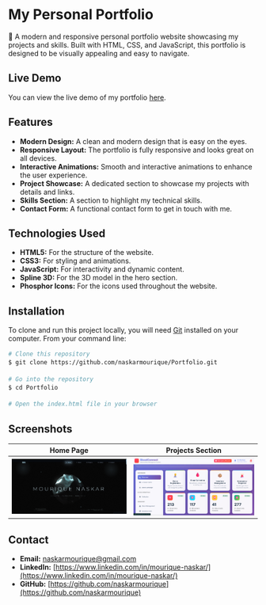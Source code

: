 
# My Personal Portfolio

📄 A modern and responsive personal portfolio website showcasing my projects and skills. Built with HTML, CSS, and JavaScript, this portfolio is designed to be visually appealing and easy to navigate.

## Live Demo

You can view the live demo of my portfolio [here](https://naskarmourique.github.io/Portfolio/).

## Features

*   **Modern Design:** A clean and modern design that is easy on the eyes.
*   **Responsive Layout:** The portfolio is fully responsive and looks great on all devices.
*   **Interactive Animations:** Smooth and interactive animations to enhance the user experience.
*   **Project Showcase:** A dedicated section to showcase my projects with details and links.
*   **Skills Section:** A section to highlight my technical skills.
*   **Contact Form:** A functional contact form to get in touch with me.

## Technologies Used

*   **HTML5:** For the structure of the website.
*   **CSS3:** For styling and animations.
*   **JavaScript:** For interactivity and dynamic content.
*   **Spline 3D:** For the 3D model in the hero section.
*   **Phosphor Icons:** For the icons used throughout the website.

## Installation

To clone and run this project locally, you will need [Git](https://git-scm.com) installed on your computer. From your command line:

```bash
# Clone this repository
$ git clone https://github.com/naskarmourique/Portfolio.git

# Go into the repository
$ cd Portfolio

# Open the index.html file in your browser
```

## Screenshots

| Home Page | Projects Section |
| :---: | :---: |
| ![Home Page](images/portfolio.png) | ![Projects Section](images/blood-bank-project.png) |

## Contact

*   **Email:** naskarmourique@gmail.com
*   **LinkedIn:** [https://www.linkedin.com/in/mourique-naskar/](https://www.linkedin.com/in/mourique-naskar/)
*   **GitHub:** [https://github.com/naskarmourique](https://github.com/naskarmourique)

